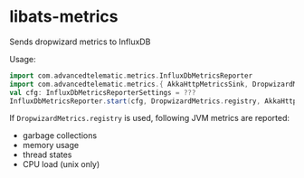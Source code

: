 # libats-metrics
Sends dropwizard metrics to InfluxDB

Usage:
```scala
import com.advancedtelematic.metrics.InfluxDbMetricsReporter
import com.advancedtelematic.metrics.{ AkkaHttpMetricsSink, DropwizardMetrics, InfluxDbMetricsReporter, InfluxDbMetricsReporterSettings }
val cfg: InfluxDbMetricsReporterSettings = ???
InfluxDbMetricsReporter.start(cfg, DropwizardMetrics.registry, AkkaHttpMetricsSink.apply(cfg))
```

If `DropwizardMetrics.registry` is used, following JVM metrics are reported:
- garbage collections
- memory usage
- thread states
- CPU load (unix only)
